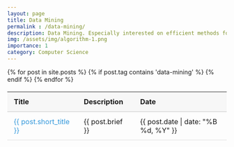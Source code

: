```yaml
---
layout: page
title: Data Mining
permalink : /data-mining/
description: Data Mining. Especially interested on efficient methods for analysis of graph structured data.
img: /assets/img/algorithm-1.png
importance: 1
category: Computer Science
---
```


<style>
    /* Table styles */
table {
    width: auto;
    border-collapse: collapse;
    margin: 20px 0;
    font-size: 1rem;
}

/* Table header styles */
thead {
    background-color: #f7f7f7;
}

table th {
    padding: 12px 15px;
    text-align: left;
    border-bottom: 2px solid #ddd;
    font-weight: bold;
    font-size: 1rem;
}

/* Table body styles */
tbody tr {
    border-bottom: 1px solid #ddd;
}
table td {
    font-weight: normal;
    font-size: 1rem;
}

tbody tr:hover {
    background-color: #f5f5f5;
}

td {
    padding: 12px 15px;
    vertical-align: top;
}

/* Link styles */
td a {
    color: #3498db;
    text-decoration: none;
    transition: color 0.3s ease;
}

td a:hover {
    color: #2c3e50;
}
</style>


<table>
    <thead>
        <tr>
            <th>Title</th>
            <th>Description</th>
            <th>Date</th>
        </tr>
    </thead>
    <tbody>
        {% for post in site.posts %}
            {% if post.tag contains 'data-mining' %}
                <tr>
                    <td><a href="{{ post.url }}">{{ post.short_title }}</a></td>
                    <td>{{ post.brief }}</td>
                    <td>{{ post.date | date: "%B %d, %Y" }}</td>
                </tr>
            {% endif %}
        {% endfor %}
    </tbody>
</table>